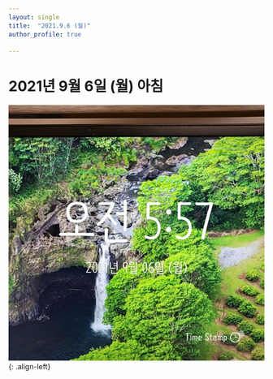 ```yaml
---
layout: single
title:  "2021.9.6 (월)"
author_profile: true

---
```


# 2021년 9월 6일 (월) 아침
![image](/assets/images/morning/20210906.jpg)
{: .align-left}
